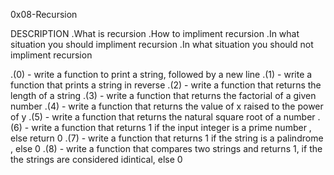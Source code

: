 0x08-Recursion

DESCRIPTION
.What is recursion
.How to impliment recursion
.In what situation you should impliment recursion
.In what situation you should not impliment recursion

.(0) - write a function to print a string, followed by a new line
.(1) - write a function that prints a string in reverse
.(2) - write a function that returns the length of a string
.(3) - write a function that returns the factorial of a given number
.(4) - write a function that returns the value of x raised to the power of y
.(5) - write a function that returns the natural square root of a number
.(6) - write a function that returns 1 if the input  integer is a prime number , else return 0
.(7) - write a function that returns 1 if the string is a palindrome , else 0 
.(8) - write a function that compares two strings and returns 1, if the the strings are considered idintical, else 0
